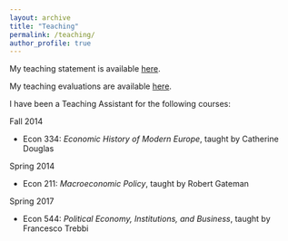 ```yaml
---
layout: archive
title: "Teaching"
permalink: /teaching/
author_profile: true
---
```


My teaching statement is available [here](https://bradhackinen.ca/files/BradHackinen_TeachingStatement.pdf).


My teaching evaluations are available [here](https://bradhackinen.ca/files/BradHackinen_TAEvaluations.pdf).


I have been a Teaching Assistant for the following courses:

Fall 2014
- Econ 334: _Economic History of Modern Europe_, taught by Catherine Douglas

Spring 2014
 - Econ 211: _Macroeconomic Policy_, taught by Robert Gateman

Spring 2017
  - Econ 544: _Political Economy, Institutions, and Business_, taught by Francesco Trebbi
